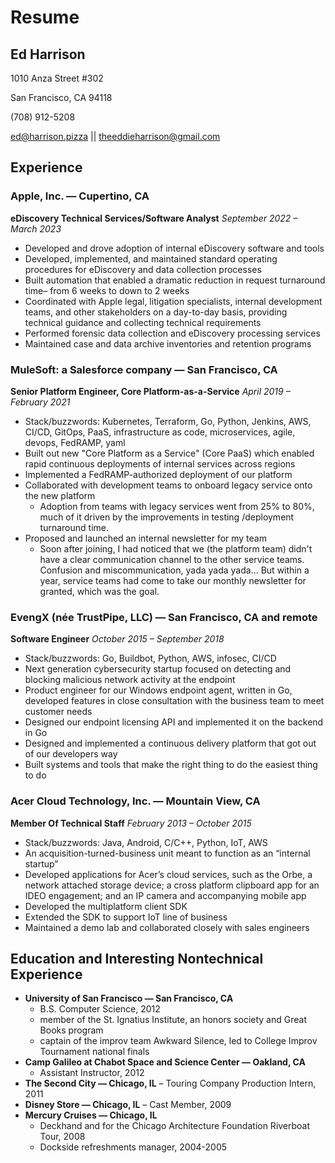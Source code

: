 # Resume

## Ed Harrison

1010 Anza Street #302

San Francisco, CA 94118

(708) 912-5208

ed@harrison.pizza || theeddieharrison@gmail.com

## Experience

### Apple, Inc. — Cupertino, CA

**eDiscovery Technical Services/Software Analyst**
_September 2022 – March 2023_

- Developed and drove adoption of internal eDiscovery software and tools
- Developed, implemented, and maintained standard operating procedures for eDiscovery and data collection processes
- Built automation that enabled a dramatic reduction in request turnaround time– from 6 weeks to down to 2 weeks
- Coordinated with Apple legal, litigation specialists, internal development teams, and other stakeholders on a day-to-day basis, providing technical guidance and collecting technical requirements
- Performed forensic data collection and eDiscovery processing services
- Maintained case and data archive inventories and retention programs

### MuleSoft: a Salesforce company — San Francisco, CA

**Senior Platform Engineer, Core Platform-as-a-Service**
_April 2019 – February 2021_

- Stack/buzzwords: Kubernetes, Terraform, Go, Python, Jenkins, AWS, CI/CD, GitOps, PaaS, infrastructure as code, microservices, agile, devops, FedRAMP, yaml
- Built out new "Core Platform as a Service" (Core PaaS) which enabled rapid continuous deployments of internal services across regions
- Implemented a FedRAMP-authorized deployment of our platform
- Collaborated with development teams to onboard legacy service onto the new platform
  - Adoption from teams with legacy services went from 25% to 80%, much of it driven by the improvements in testing /deployment turnaround time.
- Proposed and launched an internal newsletter for my team
  - Soon after joining, I had noticed that we (the platform team) didn't have a clear communication channel to the other service teams. Confusion and miscommunication, yada yada yada... But within a year, service teams had come to take our monthly newsletter for granted, which was the goal.

### EvengX (née TrustPipe, LLC) — San Francisco, CA and remote

**Software Engineer**
_October 2015 – September 2018_

- Stack/buzzwords: Go, Buildbot, Python, AWS, infosec, CI/CD
- Next generation cybersecurity startup focused on detecting and blocking malicious network activity at the endpoint
- Product engineer for our Windows endpoint agent, written in Go, developed features in close consultation with the business team to meet customer needs
- Designed our endpoint licensing API and implemented it on the backend in Go
- Designed and implemented a continuous delivery platform that got out of our developers way
- Built systems and tools that make the right thing to do the easiest thing to do

### Acer Cloud Technology, Inc. — Mountain View, CA

**Member Of Technical Staff**
_February 2013 – October 2015_

- Stack/buzzwords: Java, Android, C/C++, Python, IoT, AWS
- An acquisition-turned-business unit meant to function as an “internal startup”
- Developed applications for Acer’s cloud services, such as the Orbe, a network attached storage device; a
  cross platform clipboard app for an IDEO engagement; and an IP camera and accompanying mobile app
- Developed the multiplatform client SDK
- Extended the SDK to support IoT line of business
- Maintained a demo lab and collaborated closely with sales engineers

## Education and Interesting Nontechnical Experience

- **University of San Francisco — San Francisco, CA**
  - B.S. Computer Science, 2012
  - member of the St. Ignatius Institute, an honors society and Great Books program
  - captain of the improv team Awkward Silence, led to College Improv Tournament national finals
- **Camp Galileo at Chabot Space and Science Center — Oakland, CA**
  - Assistant Instructor, 2012
- **The Second City — Chicago, IL**
  – Touring Company Production Intern, 2011
- **Disney Store — Chicago, IL**
  – Cast Member, 2009
- **Mercury Cruises — Chicago, IL**
  - Deckhand and for the Chicago Architecture Foundation Riverboat Tour, 2008
  - Dockside refreshments manager, 2004-2005

